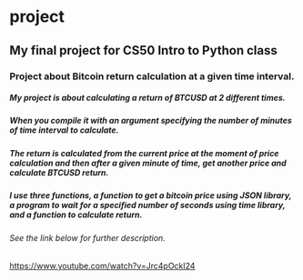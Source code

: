 # project
## My final project for CS50 Intro to Python class

### Project about Bitcoin return calculation at a given time interval.

##### My project is about calculating a return of BTCUSD at 2 different times. 

##### When you compile it with an argument specifying the number of minutes of time interval to calculate. 

##### The return is calculated from the current price at the moment of price calculation and then after a given minute of time, get another price and calculate BTCUSD return. 

##### I use three functions, a function to get a bitcoin price using JSON library, a program to wait for a specified number of seconds using time library, and a function to calculate return.

###### See the link below for further description.
https://www.youtube.com/watch?v=Jrc4pOckI24


